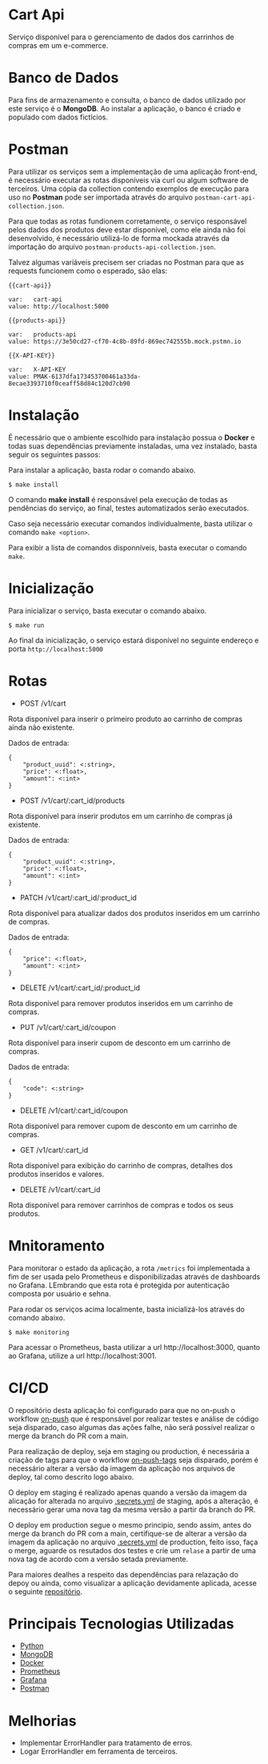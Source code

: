 # Cart Api

Serviço disponível para o gerenciamento de dados dos carrinhos de compras em um e-commerce.

# Banco de Dados

Para fins de armazenamento e consulta, o banco de dados utilizado por este serviço é o **MongoDB**. Ao instalar a aplicação, o banco é criado e populado com dados fictícios.

# Postman

Para utilizar os serviços sem a implementação de uma aplicação front-end, é necessário executar as rotas disponíveis via curl ou algum software de terceiros. Uma cópia da collection contendo exemplos de execução para uso no **Postman** pode ser importada através do arquivo `postman-cart-api-collection.json`.

Para que todas as rotas fundionem corretamente, o serviço responsável pelos dados dos produtos deve estar disponível, como ele ainda não foi desenvolvido, é necessário utilizá-lo de forma mockada através da importação do arquivo `postman-products-api-collection.json`.

Talvez algumas variáveis precisem ser criadas no Postman para que as requests funcionem como o esperado, são elas:

``` code
{{cart-api}}

var:   cart-api
value: http://localhost:5000
```

``` code
{{products-api}}

var:   products-api
value: https://3e50cd27-cf70-4c8b-89fd-869ec742555b.mock.pstmn.io
```

``` code
{{X-API-KEY}}

var:   X-API-KEY
value: PMAK-6137dfa173453700461a33da-8ecae3393710f0ceaff58d84c120d7cb90
```

# Instalação

É necessário que o ambiente escolhido para instalação possua o **Docker** e todas suas dependências previamente instaladas, uma vez instalado, basta seguir os seguintes passos:

Para instalar a aplicação, basta rodar o comando abaixo.

``` code
$ make install
```

O comando **make install** é responsável pela execução de todas as pendências do serviço, ao final, testes automatizados serão executados.

Caso seja necessário executar comandos individualmente, basta utilizar o comando `make <option>`.

Para exibir a lista de comandos disponníveis, basta executar o comando `make`.

# Inicialização

Para inicializar o serviço, basta executar o comando abaixo.

``` code
$ make run
```

Ao final da inicialização, o serviço estará disponível no seguinte endereço e porta `http://localhost:5000`

# Rotas

- POST /v1/cart

Rota disponível para inserir o primeiro produto ao carrinho de compras ainda não existente.

Dados de entrada:

``` code
{
    "product_uuid": <:string>,
    "price": <:float>,
    "amount": <:int>
}
```

- POST /v1/cart/:cart_id/products

Rota disponível para inserir produtos em um carrinho de compras já existente.

Dados de entrada:

``` code
{
    "product_uuid": <:string>,
    "price": <:float>,
    "amount": <:int>
}
```

- PATCH /v1/cart/:cart_id/:product_id

Rota disponível para atualizar dados dos produtos inseridos em um carrinho de compras.

Dados de entrada:

``` code
{
    "price": <:float>,
    "amount": <:int>
}
```

- DELETE /v1/cart/:cart_id/:product_id

Rota disponível para remover produtos inseridos em um carrinho de compras.

- PUT /v1/cart/:cart_id/coupon

Rota disponível para inserir cupom de desconto em um carrinho de compras.

Dados de entrada:

``` code
{
    "code": <:string>
}
```

- DELETE /v1/cart/:cart_id/coupon

Rota disponível para remover cupom de desconto em um carrinho de compras.

- GET /v1/cart/:cart_id

Rota disponível para exibição do carrinho de compras, detalhes dos produtos inseridos e valores.

- DELETE /v1/cart/:cart_id

Rota disponível para remover carrinhos de compras e todos os seus produtos.

# Mnitoramento

Para monitorar o estado da aplicação, a rota `/metrics` foi implementada a fim de ser usada pelo Prometheus e disponibilizadas através de dashboards no Grafana. LEmbrando que esta rota é protegida por autenticação composta por usuário e sehna.

Para rodar os serviços acima localmente, basta inicializá-los através do comando abaixo.

``` code
$ make monitoring
```

Para acessar o Prometheus, basta utilizar a url http://localhost:3000, quanto ao Grafana, utilize a url http://localhost:3001.

# CI/CD

O repositório desta aplicação foi configurado para que no on-push o workflow [on-push](.github/workflows/on-push.yml) que é responsável por realizar testes e análise de código seja disparado, caso algumas das ações falhe, não será possível realizar o merge da branch do PR com a main.

Para realização de deploy, seja em staging ou production, é necessária a criação de tags para que o workflow [on-push-tags](.github/workflows/on-push-tags.yml) seja disparado, porém é necessário alterar a versão da imagem da aplicação nos arquivos de deploy, tal como descrito logo abaixo.

O deploy em staging é realizado apenas quando a versão da imagem da alicação for alterada no arquivo [.secrets.yml](.k8s/staging/secrets/.secrets.yml) de staging, após a alteração, é necessário gerar uma nova tag da mesma versão a partir da branch do PR.

O deploy em production segue o mesmo principio, sendo assim, antes do merge da branch do PR com a main, certifique-se de alterar a versão da imagem da aplicação no arquivo [.secrets.yml](.k8s/production/secrets/.secrets.yml) de production, feito isso, faça o merge, aguarde os resutados dos testes e crie um `relase` a partir de uma nova tag de acordo com a versão setada previamente.

Para maiores dealhes a respeito das dependências para relazação do depoy ou ainda, como visualizar a aplicação devidamente aplicada, acesse o seguinte [repositório](https://github.com/Artbsides/ArgoCD.Deployment).

# Principais Tecnologias Utilizadas

- [Python](https://www.python.org)
- [MongoDB](https://www.mongodb.com)
- [Docker](https://www.docker.com)
- [Prometheus](https://prometheus.io)
- [Grafana](https://grafana.com)
- [Postman](https://www.postman.com)

# Melhorias

- Implementar ErrorHandler para tratamento de erros.
- Logar ErrorHandler em ferramenta de terceiros.
